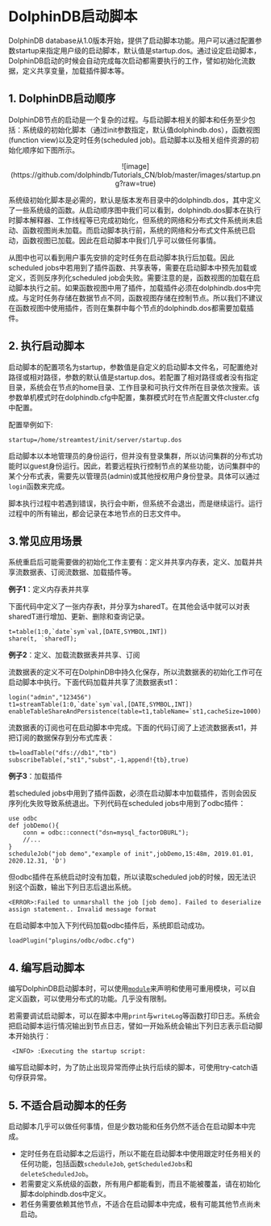 # DolphinDB启动脚本 
DolphinDB database从1.0版本开始，提供了启动脚本功能。用户可以通过配置参数startup来指定用户级的启动脚本，默认值是startup.dos。通过设定启动脚本，DolphinDB启动的时候会自动完成每次启动都需要执行的工作，譬如初始化流数据，定义共享变量，加载插件脚本等。

## 1. DolphinDB启动顺序
DolphinDB节点的启动是一个复杂的过程。与启动脚本相关的脚本和任务至少包括：系统级的初始化脚本（通过init参数指定，默认值dolphindb.dos），函数视图(function view)以及定时任务(scheduled job)。启动脚本以及相关组件资源的初始化顺序如下图所示。

<div align="center">![image](https://github.com/dolphindb/Tutorials_CN/blob/master/images/startup.png?raw=true)</div>

系统级初始化脚本是必需的，默认是版本发布目录中的dolphindb.dos，其中定义了一些系统级的函数。从启动顺序图中我们可以看到，dolphindb.dos脚本在执行时脚本解释器、工作线程等已完成初始化，但系统的网络和分布式文件系统尚未启动、函数视图尚未加载。而启动脚本执行前，系统的网络和分布式文件系统已启动，函数视图已加载。因此在启动脚本中我们几乎可以做任何事情。

从图中也可以看到用户事先安排的定时任务在启动脚本执行后加载。因此scheduled jobs中若用到了插件函数、共享表等，需要在启动脚本中预先加载或定义，否则反序列化scheduled job会失败。需要注意的是，函数视图的加载在启动脚本执行之前。如果函数视图中用了插件，加载插件必须在dolphindb.dos中完成。与定时任务存储在数据节点不同，函数视图存储在控制节点。所以我们不建议在函数视图中使用插件，否则在集群中每个节点的dolphindb.dos都需要加载插件。

## 2. 执行启动脚本

启动脚本的配置项名为startup，参数值是自定义的启动脚本文件名，可配置绝对路径或相对路径，参数的默认值是startup.dos。若配置了相对路径或者没有指定目录，系统会在节点的home目录、工作目录和可执行文件所在目录依次搜索。该参数单机模式时在dolphindb.cfg中配置，集群模式时在节点配置文件cluster.cfg中配置。

配置举例如下:
```
startup=/home/streamtest/init/server/startup.dos
```

启动脚本以本地管理员的身份运行，但并没有登录集群，所以访问集群的分布式功能时以guest身份运行。因此，若要远程执行控制节点的某些功能，访问集群中的某个分布式表，需要先以管理员(admin)或其他授权用户身份登录。具体可以通过`login`函数来完成。

脚本执行过程中若遇到错误，执行会中断，但系统不会退出，而是继续运行。运行过程中的所有输出，都会记录在本地节点的日志文件中。

## 3.常见应用场景

系统重启后可能需要做的初始化工作主要有：定义并共享内存表，定义、加载并共享流数据表、订阅流数据、加载插件等。

**例子1**：定义内存表并共享

下面代码中定义了一张内存表t，并分享为sharedT。在其他会话中就可以对表sharedT进行增加、更新、删除和查询记录。
```
t=table(1:0,`date`sym`val,[DATE,SYMBOL,INT])
share(t, `sharedT); 
```

**例子2**：定义、加载流数据表并共享、订阅

流数据表的定义不可在DolphinDB中持久化保存，所以流数据表的初始化工作可在启动脚本中执行。下面代码加载并共享了流数据表st1：
```
login("admin","123456")
t1=streamTable(1:0,`date`sym`val,[DATE,SYMBOL,INT])
enableTableShareAndPersistence(table=t1,tableName=`st1,cacheSize=1000)
```
流数据表的订阅也可在启动脚本中完成。下面的代码订阅了上述流数据表st1，并把订阅的数据保存到分布式库表：
```
tb=loadTable("dfs://db1","tb")
subscribeTable(,"st1","subst",-1,append!{tb},true)
```

**例子3**：加载插件

若scheduled jobs中用到了插件函数，必须在启动脚本中加载插件，否则会因反序列化失败导致系统退出。下列代码在scheduled jobs中用到了odbc插件：
```
use odbc
def jobDemo(){
	conn = odbc::connect("dsn=mysql_factorDBURL");
	//...
}
scheduleJob("job demo","example of init",jobDemo,15:48m, 2019.01.01, 2020.12.31, 'D')
```
但odbc插件在系统启动时没有加载，所以读取scheduled job的时候，因无法识别这个函数，输出下列日志后退出系统。
```
<ERROR>:Failed to unmarshall the job [job demo]. Failed to deserialize assign statement.. Invalid message format
```
在启动脚本中加入下列代码加载odbc插件后，系统即启动成功。
```
loadPlugin("plugins/odbc/odbc.cfg")
```
## 4. 编写启动脚本

编写DolphinDB启动脚本时，可以使用[`module`](https://github.com/dolphindb/Tutorials_CN/blob/master/module_tutorial.md)来声明和使用可重用模块，可以自定义函数，可以使用分布式的功能。几乎没有限制。

若需要调试启动脚本，可以在脚本中用`print`与`writeLog`等函数打印日志。系统会把启动脚本运行情况输出到节点日志，譬如一开始系统会输出下列日志表示启动脚本开始执行：
```
 <INFO> :Executing the startup script: 
```
编写启动脚本时，为了防止出现异常而停止执行后续的脚本，可使用try-catch语句俘获异常。

## 5. 不适合启动脚本的任务

启动脚本几乎可以做任何事情，但是少数功能和任务仍然不适合在启动脚本中完成。

* 定时任务在启动脚本之后运行，所以不能在启动脚本中使用跟定时任务相关的任何功能，包括函数`scheduleJob`, `getScheduledJobs`和`deleteScheduledJob`。
* 若需要定义系统级的函数，所有用户都能看到，而且不能被覆盖，请在初始化脚本dolphindb.dos中定义。
* 若任务需要依赖其他节点，不适合在启动脚本中完成，极有可能其他节点尚未启动。



